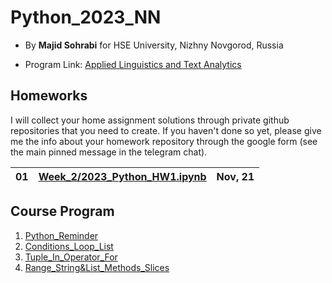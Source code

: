 # Python_2023_NN

- By **Majid Sohrabi** for HSE University, Nizhny Novgorod, Russia

- Program Link: [Applied Linguistics and Text Analytics](https://nnov.hse.ru/en/ma/appling/)

## Homeworks

I will collect your home assignment solutions through private github repositories that you need to create. If you haven't done so yet, please give me the info about your homework repository through the google form (see the main pinned message in the telegram chat).


| 01 | [Week_2/2023_Python_HW1.ipynb](Week_2/2023_Python_HW1.ipynb) | Nov, 21 |
| -- | ---------------------------- | ------- |

## Course Program

  1. [Python_Reminder](Week_1/Python_Reminder_2023(NN).ipynb)
  2. [Conditions_Loop_List](Week_2/Week_2_Conditions_Loop_List.ipynb)
  3. [Tuple_In_Operator_For](Week_3/Week_3_Tuple_In_For.ipynb)
  4. [Range_String&List_Methods_Slices](Week_4/Week_4_Range_StringList_Methods_Slices.ipynb)

